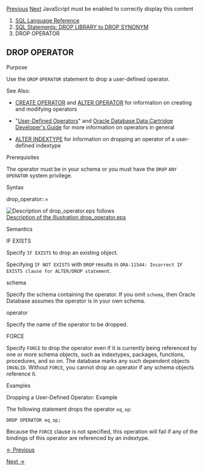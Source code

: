 [Previous](drop-mle-module.md) [Next](DROP-OUTLINE.md) JavaScript must be
enabled to correctly display this content

  1. [SQL Language Reference ](index.md)
  2. [ SQL Statements: DROP LIBRARY to DROP SYNONYM](SQL-Statements-DROP-LIBRARY-to-DROP-SYNONYM.md)
  3. DROP OPERATOR 

## DROP OPERATOR

Purpose

Use the `DROP` `OPERATOR` statement to drop a user-defined operator.

See Also:

  * [CREATE OPERATOR](CREATE-OPERATOR.md#GUID-62676C58-6F57-4572-8C09-7984A8E3EE9F) and [ALTER OPERATOR](ALTER-OPERATOR.md#GUID-F00A0AC8-36C8-4EAC-A9BB-B3D42C5EEEDE) for information on creating and modifying operators 

  * "[User-Defined Operators](User-Defined-Operators.md#GUID-6025E56E-8429-42E2-B5A6-6048B5D1AF25)" and [Oracle Database Data Cartridge Developer's Guide](/pls/topic/lookup?ctx=en/database/oracle/oracle-database/23/sqlrf&id=ADDCI2100) for more information on operators in general 

  * [ALTER INDEXTYPE](ALTER-INDEXTYPE.md#GUID-BFA7E29C-7905-4811-9119-B20FD8EA18F2) for information on dropping an operator of a user-defined indextype 

Prerequisites

The operator must be in your schema or you must have the `DROP` `ANY`
`OPERATOR` system privilege.

Syntax

drop_operator::=

![Description of drop_operator.eps
follows](https://docs.oracle.com/en/database/oracle/oracle-database/23/sqlrf/img/drop_operator.gif)  
[Description of the illustration
drop_operator.eps](img_text/drop_operator.md)

Semantics

IF EXISTS

Specify `IF EXISTS` to drop an existing object.

Specifying `IF NOT EXISTS` with `DROP` results in `ORA-11544: Incorrect IF
EXISTS clause for ALTER/DROP statement`.

schema

Specify the schema containing the operator. If you omit `schema`, then Oracle
Database assumes the operator is in your own schema.

operator

Specify the name of the operator to be dropped.

FORCE

Specify `FORCE` to drop the operator even if it is currently being referenced
by one or more schema objects, such as indextypes, packages, functions,
procedures, and so on. The database marks any such dependent objects
`INVALID`. Without `FORCE`, you cannot drop an operator if any schema objects
reference it.

Examples

Dropping a User-Defined Operator: Example

The following statement drops the operator `eq_op`:

    
    
    DROP OPERATOR eq_op;
    

Because the `FORCE` clause is not specified, this operation will fail if any
of the bindings of this operator are referenced by an indextype.


[← Previous](drop-mle-module.md)

[Next →](DROP-OUTLINE.md)
